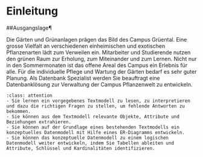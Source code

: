 # Einleitung


##Ausgangslage¶

Die Gärten und Grünanlagen prägen das Bild des Campus Grüental. Eine grosse Vielfalt an verschiedenen einheimischen und exotischen Pflanzenarten lädt zum Verweilen ein. Mitarbeiter und Studierende nutzen den grünen Raum zur Erholung, zum Miteinander und zum Lernen. Nicht nur in den Sommermonaten ist das offene Areal des Campus ein Erlebnis für alle. Für die individuelle Pflege und Wartung der Gärten bedarf es sehr guter Planung. Als Datenbank Spezialist werden Sie beauftragt eine Datenbanklösung zur Verwaltung der Campus Pflanzenwelt zu entwickeln.


```{admonition} Übungsziele
:class: attention
- Sie lernen ein vorgegebenes Textmodell zu lesen, zu interpretieren und dazu die richtigen Fragen zu stellen, um fehlende Antworten zu bekommen.
- Sie können aus dem Textmodell relevante Objekte, Attribute und Beziehungen extrahieren.
- Sie können auf der Grundlage eines bestehenden Textmodells ein konzeptuelles Datenmodell mit Hilfe eines ER-Diagramms entwickeln.
- Sie können das konzeptuelle Datenmodell zu einem logischen Datenmodell weiter entwickeln, indem Sie Tabellen ableiten und Attribute, Schlüssel und Kardinalitäten identifizieren.
```
